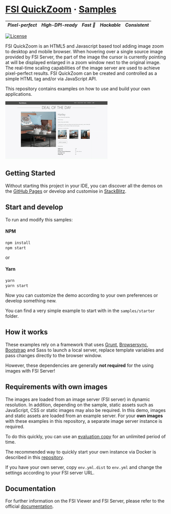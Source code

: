 # [FSI QuickZoom](https://www.neptunelabs.com/fsi-quickzoom/) &middot; [Samples][GHPages]
| ***Pixel-perfect*** | ***High-DPI-ready*** | ***Fast :rocket:*** | ***Hackable*** | ***Consistent*** |
|:-----------------:|:-------------:|:---------------:|:---------------:|:---------------:|

[![License](https://img.shields.io/badge/License-Apache%202.0-blue.svg)][License]


FSI QuickZoom is an HTML5 and Javascript based tool adding image zoom to desktop and mobile browser.
When hovering over a single source image provided by FSI Server, the part of the image the cursor is currently pointing at will be displayed enlarged in a zoom window next to the original image.
The real-time scaling capabilities of the image server are used to achieve pixel-perfect results.
FSI QuickZoom can be created and controlled as a simple HTML tag and/or via JavaScript API.

This repository contains examples on how to use and build your own applications.

![Project Image](project.apng)

## Getting Started

Without starting this project in your IDE, you can discover all the
demos on the [GitHub Pages][GHPages] or develop and customise in [StackBlitz][Stackblitz].


## Start and develop

To run and modify this samples:

#### NPM

```shell
npm install
npm start
```
or

#### Yarn

```shell
yarn
yarn start
```

Now you can customize the demo according to your own preferences or develop something new.

You can find a very simple example to start with in the ``samples/starter`` folder.

## How it works

These examples rely on a framework that uses [Grunt][Grunt], [Browsersync][Browsersync],
[Bootstrap][Bootstrap] and Sass to launch a local server,
replace template variables and pass changes directly to the browser window.

However, these dependencies are generally **not required** for the using images with FSI
Server!

## Requirements with own images

The images are loaded from an image server (FSI server) in dynamic resolution.
In addition, depending on the sample, static assets such as JavaScript, CSS or static images may also be required.
In this demo, images and static assets are loaded from an example server.
For your **own images** with these examples in this repository,
a separate image server instance is required.

To do this quickly, you can use an [evaluation copy][Server] for an unlimited period
of time.

The recommended way to quickly start your own instance via Docker is described
in this [repository][FSIDockerRepo].

If you have your own server, copy ``env.yml.dist`` to ``env.yml`` and change the settings
according to your FSI server URL.


## Documentation

For further information on the FSI Viewer and FSI Server,
please refer to the official [documentation][Docs].

[License]: https://github.com/neptunelabs/fsi-quickzoom-samples/blob/main/LICENSE

[Docs]: https://docs.neptunelabs.com/docs/fsi-quickzoom

[Server]: https://www.neptunelabs.com/get/

[FSIDockerRepo]: https://github.com/neptunelabs/fsi-server-docker-v22

[Grunt]: https://gruntjs.com/

[Browsersync]: https://browsersync.io/

[Bootstrap]: https://getbootstrap.com/

[GHPages]: https://neptunelabs.github.io/fsi-quickzoom-samples/

[Stackblitz]: https://stackblitz.com/edit/fsi-quickzoom-samples
